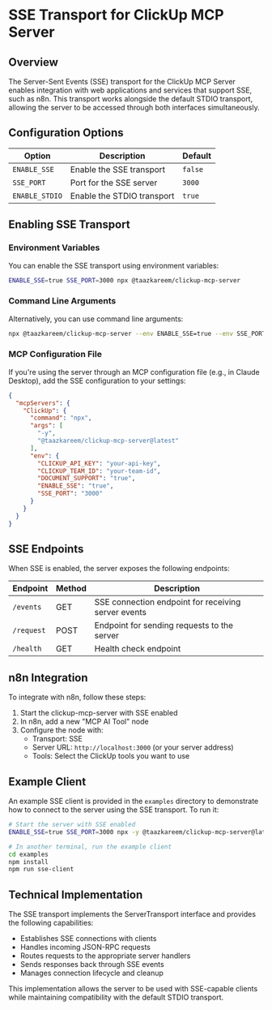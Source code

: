 # SSE Transport for ClickUp MCP Server

## Overview

The Server-Sent Events (SSE) transport for the ClickUp MCP Server enables integration with web applications and services that support SSE, such as n8n. This transport works alongside the default STDIO transport, allowing the server to be accessed through both interfaces simultaneously.

## Configuration Options

| Option | Description | Default |
| ------ | ----------- | ------- |
| `ENABLE_SSE` | Enable the SSE transport | `false` |
| `SSE_PORT` | Port for the SSE server | `3000` |
| `ENABLE_STDIO` | Enable the STDIO transport | `true` |

## Enabling SSE Transport

### Environment Variables

You can enable the SSE transport using environment variables:

```bash
ENABLE_SSE=true SSE_PORT=3000 npx @taazkareem/clickup-mcp-server
```

### Command Line Arguments

Alternatively, you can use command line arguments:

```bash
npx @taazkareem/clickup-mcp-server --env ENABLE_SSE=true --env SSE_PORT=3000
```

### MCP Configuration File

If you're using the server through an MCP configuration file (e.g., in Claude Desktop), add the SSE configuration to your settings:

```json
{
  "mcpServers": {
    "ClickUp": {
      "command": "npx",
      "args": [
        "-y",
        "@taazkareem/clickup-mcp-server@latest"
      ],
      "env": {
        "CLICKUP_API_KEY": "your-api-key",
        "CLICKUP_TEAM_ID": "your-team-id",
        "DOCUMENT_SUPPORT": "true",
        "ENABLE_SSE": "true",
        "SSE_PORT": "3000"
      }
    }
  }
}
```

## SSE Endpoints

When SSE is enabled, the server exposes the following endpoints:

| Endpoint | Method | Description |
| -------- | ------ | ----------- |
| `/events` | GET | SSE connection endpoint for receiving server events |
| `/request` | POST | Endpoint for sending requests to the server |
| `/health` | GET | Health check endpoint |

## n8n Integration

To integrate with n8n, follow these steps:

1. Start the clickup-mcp-server with SSE enabled
2. In n8n, add a new "MCP AI Tool" node
3. Configure the node with:
   - Transport: SSE
   - Server URL: `http://localhost:3000` (or your server address)
   - Tools: Select the ClickUp tools you want to use

## Example Client

An example SSE client is provided in the `examples` directory to demonstrate how to connect to the server using the SSE transport. To run it:

```bash
# Start the server with SSE enabled
ENABLE_SSE=true SSE_PORT=3000 npx -y @taazkareem/clickup-mcp-server@latest --env CLICKUP_API_KEY=your-api-key --env CLICKUP_TEAM_ID=your-team-id

# In another terminal, run the example client
cd examples
npm install
npm run sse-client
```

## Technical Implementation

The SSE transport implements the ServerTransport interface and provides the following capabilities:

- Establishes SSE connections with clients
- Handles incoming JSON-RPC requests
- Routes requests to the appropriate server handlers
- Sends responses back through SSE events
- Manages connection lifecycle and cleanup

This implementation allows the server to be used with SSE-capable clients while maintaining compatibility with the default STDIO transport. 